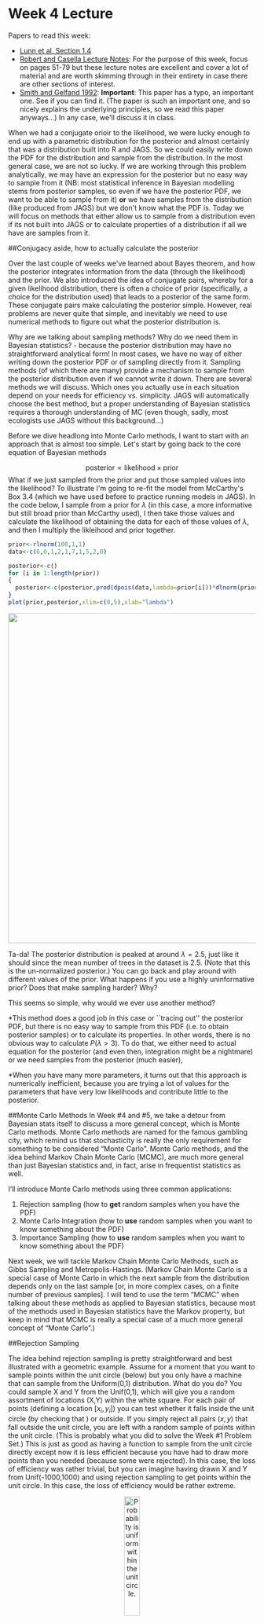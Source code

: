 Week 4 Lecture
========================================================

Papers to read this week:

* [Lunn et al. Section 1.4](https://github.com/hlynch/Bayesian2020/tree/master/_data/Lunn1.4.pdf)
* [Robert and Casella Lecture Notes](https://github.com/hlynch/Bayesian2020/tree/master/_data/MCMC-UseR.pdf): For the purpose of this week, focus on pages 51-79 but these lecture notes are excellent and cover a lot of material and are worth skimming through in their entirety in case there are other sections of interest.
* [Smith and Gelfand 1992](https://github.com/hlynch/Bayesian2020/tree/master/_data/SmithGelfand1992.pdf): **Important**: This paper has a typo, an important one. See if you can find it. (The paper is such an important one, and so nicely explains the underlying principles, so we read this paper anyways...) In any case, we'll discuss it in class.

When we had a conjugate orioir to the likelihood, we were lucky enough to end up with a parametric distribution for the posterior and almost certainly that was a distribution built into R and JAGS. So we could easily write down the PDF for the distribution and sample from the distribution. In the most general case, we are not so lucky. If we are working through this problem analytically, we may have an expression for the posterior but no easy way to sample from it (NB: most statistical inference in Bayesian modelling stems from posterior samples, so even if we have the posterior PDF, we want to be able to sample from it) **or** we have samples from the distribution (like produced from JAGS) but we don't know what the PDF is. Today we will focus on methods that either allow us to sample from a distribution even if its not built into JAGS or to calculate properties of a distribution if all we have are samples from it. 


##Conjugacy aside, how to actually calculate the posterior

Over the last couple of weeks we've learned about Bayes theorem, and how the posterior integrates information from the data (through the likelihood) and the prior. We also introduced the idea of conjugate pairs, whereby for a given likelihood distribution, there is often a choice of prior (specifically, a choice for the distribution used) that leads to a posterior of the same form. These conjugate pairs make calculating the posterior simple. However, real problems are never quite that simple, and inevitably we need to use numerical methods to figure out what the posterior distribution is.

Why are we talking about sampling methods? Why do we need them in Bayesian statistics? - because the posterior distribution may have no straightforward analytical form! In most cases, we have no way of either writing down the posterior PDF or of sampling directly from it. Sampling methods (of which there are many) provide a mechanism to sample from the posterior distribution even if we cannot write it down. There are several methods we will discuss. Which ones you actually use in each situation depend on your needs for efficiency vs. simplicity. JAGS will automatically choose the best method, but a proper understanding of Bayesian statistics requires a thorough understanding of MC (even though, sadly, most ecologists use JAGS without this background...)

Before we dive headlong into Monte Carlo methods, I want to start with an approach that is almost too simple.  Let's start by going back to the core equation of Bayesian methods

$$
\mbox{posterior} \propto \mbox{likelihood} \times \mbox{prior}
$$
What if we just sampled from the prior and put those sampled values into the likelihood? To illustrate I'm going to re-fit the model from McCarthy's Box 3.4 (which we have used before to practice running models in JAGS). In the code below, I sample from a prior for $\lambda$ (in this case, a more informative but still broad prior than McCarthy used), I then take those values and calculate the likelihood of obtaining the data for each of those values of $\lambda$, and then I multiply the likleihood and prior together. 


```r
prior<-rlnorm(100,1,1)
data<-c(6,0,1,2,1,7,1,5,2,0)

posterior<-c()
for (i in 1:length(prior))
{
  posterior<-c(posterior,prod(dpois(data,lambda=prior[i]))*dlnorm(prior[i],1,1))
}
plot(prior,posterior,xlim=c(0,5),xlab="lambda")
```

<img src="Week-4-lecture_files/figure-html/unnamed-chunk-1-1.png" width="672" />

Ta-da! The posterior distribution is peaked at around $\lambda=2.5$, just like it should since the mean number of trees in the dataset is 2.5. (Note that this is the un-normalized posterior.) You can go back and play around with different values of the prior. What happens if you use a highly uninformative prior? Does that make sampling harder? Why?

This seems so simple, why would we ever use another method? 

*This method does a good job in this case or ``tracing out'' the posterior PDF, but there is no easy way to sample from this PDF (i.e. to obtain posterior samples) or to calculate its properties. In other words, there is no obvious way to calculate $P(\lambda > 3)$. To do that, we either need to actual equation for the posterior (and even then, integration might be a nightmare) or we need samples from the posterior (much easier),

*When you have many more parameters, it turns out that this approach is numerically inefficient, because you are trying a lot of values for the parameters that have very low likelihoods and contribute little to the posterior. 

##Monte Carlo Methods
In Week #4 and #5, we take a detour from Bayesian stats itself to discuss a more general concept, which is Monte Carlo methods. Monte Carlo methods are named for the famous gambling city, which remind us that stochasticity is really the only requirement for something to be considered “Monte Carlo”. Monte Carlo methods, and the idea behind Markov Chain Monte Carlo (MCMC), are much more general than just Bayesian statistics and, in fact, arise in frequentist statistics as well.

I’ll introduce Monte Carlo methods using three common applications:

1) Rejection sampling (how to **get** random samples when you have the PDF)
2) Monte Carlo Integration (how to **use** random samples when you want to know something about the PDF)
3) Importance Sampling (how to **use** random samples when you want to know something about the PDF)

Next week, we will tackle Markov Chain Monte Carlo Methods, such as Gibbs Sampling and Metropolis-Hastings. (Markov Chain Monte Carlo is a special case of Monte Carlo in which the next sample from the distribution depends only on the last sample [or, in more complex cases, on a finite number of previous samples]. I will tend to use the term “MCMC” when talking about these methods as applied to Bayesian statistics, because most of the methods used in Bayesian statistics have the Markov property, but keep in mind that MCMC is really a special case of a much more general concept of “Monte Carlo”.)

##Rejection Sampling

The idea behind rejection sampling is pretty straightforward and best illustrated with a geometric example. Assume for a moment that you want to sample points within the unit circle (below) but you only have a machine that can sample from the Uniform(0,1) distribution. What do you do? You could sample X and Y from the Unif(0,1), which will give you a random assortment of locations (X,Y) within the white square. For each pair of points (defining a location $[x_i, y_i]$) you can test whether it falls inside the unit circle (by checking that ) or outside. If you simply reject all pairs $(x,y)$ that fall outside the unit circle, you are left with a random sample of points within the unit circle. (This is probably what you did to solve the Week #1 Problem Set.) This is just as good as having a function to sample from the unit circle directly except now it is less efficient because you have had to draw more points than you needed (because some were rejected). In this case, the loss of efficiency was rather trivial, but you can imagine having drawn X and Y from Unif(-1000,1000) and using rejection sampling to get points within the unit circle. In this case, the loss of efficiency would be rather extreme. 

<div class="figure" style="text-align: center">
<img src="UniformCircle.png" alt="Probability is uniform within the unit circle." width="25%" />
<p class="caption">(\#fig:unnamed-chunk-2)Probability is uniform within the unit circle.</p>
</div>

Now that we have the basic picture, we can see how this might apply to a real problem. Rejection sampling is based on the idea that you may not be able to draw from the distribution you really want, but you can sample from a distribution that includes (in a statistical sense) the distribution you want and reject samples accordingly.

Assume $target(x)$ is the distribution you would like to draw from – we call this the “target distribution”. The basic idea is that you take a distribution $proposal(x)$ that you **can** sample from (we call this the “candidate" or "proposal" distribution because it generate candidates for the accept-reject part; sometimes this is also called the "proposal distribution" because it is the distribution used to propose samples that are either rejected or accepted), and you scale it by some number M so that you guarantee that $M*proposal(x)$ is always greater than or equal to $target(x)$. (NB: The more traditional letters for the target and candidate distributions are p() and q() but here I am using proposal() and target() to be consistent with the notes that follow. As might be understood by now, the actual letters used is irrelevant, but I'll try and keep everything consistent to minimize confusion.)

What is M? You want M to be only as large as it needs to be (Why?), so we calculate M as

$$
M = sup_{x}\left(\frac{target(x)}{proposal(x)}\right)
$$
or, to look at it another way

$$
1 = sup_{x}\left(\frac{target(x)}{M*proposal(x)}\right)
$$

In words, this simply says that the **largest** you would want $target(x)/M*proposal(x)$ to be is 1.

OK, so now let’s assume that you have figured out what $M$ needs to be. The pseudocode lays out the basic algorithm to draw N samples from the target distribution (NB: Here f(x)=proposal(x) and g(x)=target(x)):

<div class="figure" style="text-align: center">
<img src="RejectionFigure.png" alt="Pseudocode for the rejection sampling." width="50%" />
<p class="caption">(\#fig:unnamed-chunk-3)Pseudocode for the rejection sampling.</p>
</div>

Note that the draw from the uniform is just a mechanism for accepting values from the target distribution with probability $target(x)/M*proposal(x)$. If it makes more sense, you could use a draw from the Bernoulli instead, i.e.

$$
x^{(i)} \sim proposal(x) \\
\mbox{if rBinom} \left(1,\frac{target(x)}{M*proposal(x)}\right)
$$

The analogy I might use is that of carving out a sandcastle from a pile of sand. The first task is to pile up enough sand that the pile is higher than the tallest part of the castle, and then the second task is to carve away at the sand until you get the shape you want. Rejection sampling is just carving away at the big shapeless pile of sand to get the distribution you wanted in the first place.

To walk through a simple example, I've borrowed a nice example nearly verbatim from Jarad Neimi's [blog](https://www.jarad.me/teaching/2013/10/03/rejection-sampling) where we take the Beta distribution as the target we want to sample from (pretending, for a moment, that this is not in base R) and the Unif(0,1) as the candidate distribution we actually can sample from. So in this example, and using the notation above, g(x) is the Beta distribution and f(x) is the Uniform distribution.


```r
a = 5
b = 12
target = function(x) dbeta(x,a,b)
proposal = dunif
```

(Note the highly unorthodox use of the function dunif. I have left Jarad's code as is for illustration. Here he is simply taking the function dunif and creating a new function ''proposal'' that is the same function but now with a new name. He has done this to make it clear that the Uniform is being used as the proposal distribution.)

Now we will calculate M and the probability of acceptance.


```r
mode = (a-1)/(a+b-2)
M = target(mode)
1/M
```

```
## [1] 0.2745091
```

```r
n = 1000
points = runif(n)
uniforms = runif(n)
accept = uniforms < (target(points)/(M*proposal(points)))
```

The plot below has target (red) and proposal (green) density as well as the proposal density scaled by M (green, dashed) to show how it creates an envelope over the target. The points are accepted (blue circle) and rejected (red x) values on the x-axis with their associated uniform draws on the y-axis.


```r
curve(target, lwd=2)
curve(proposal, add=TRUE, col="seagreen", lwd=2)
curve(M*proposal(x), add=TRUE, col="seagreen", lty=2, lwd=2)
points(points, M*uniforms, pch=ifelse(accept,1,4), col=ifelse(accept,"blue","red"), lwd=2)
legend("topright", c("target","proposal","accepted","rejected"), 
       lwd=c(2,2,NA,NA), col=c("black","seagreen","blue","red"),
       pch=c(NA,NA,1,4), bg="white") 
```

<img src="Week-4-lecture_files/figure-html/unnamed-chunk-6-1.png" width="672" />

We will write some code in lab to actually practice doing this.

##Adaptive Rejection Sampling

I won’t say much about adaptive rejections sampling, except to say that it tunes the candidate distribution over time to increase the acceptance ratio and speed up the sampling.

##Monte Carlo Integration

The idea behind Monte Carlo integration is very simple. Let’s say you have a probability distribution f(x) and you want to know the E[X]. If you knew the pdf analytically, you could simply calculate the expectation as follows:

$$
E[X] = \int_{-\infty}^{\infty} xf(x)dx
$$
But what do you do if you don’t know the equation for $f(x)$ but you do have some way of sampling from $f(x)$? (in other words, some black box method for generating random draws ${x_{1},x_{2},x_{3},...,x_{N}}$, but no idea what’s in the black box...) In this case, you can estimate the expectation by

$$
E[X] \approx \frac{1}{N}\sum_{i=1}^{N}x_{i}
$$

Remember that the expected value E[X] is simply the value you would expect if you sampled from $f(x)$. The expected value is just the mean of all values from $f(x)$, in which case you can simply use the draws that you have in lieu of having the full pdf describing $f(x)$.

This can be extended for an arbitrarily complex function $g(x)$, so that

$$
E[g(X)] = \int_{-\infty}^{\infty}g(x)f(x)dx
$$
is approximated by

$$
E[g(X)] \approx \frac{1}{N}\sum_{i=1}^{N}g(x_{i})
$$
Notice that this is really no more complicated, its simply saying that you draw from $f(x)$, plug those values into $g()$ and then average all those values of $g(x)$!

How good is this estimate?

$$
SE_{E[g(x)]} = \sqrt{\frac{s^{2}_{g(x)}}{N}}
$$
where $s^{2}_{g(x)}$ is the sample variance of $g(X)$

$$
s^{2}_{g(x)} = \frac{1}{N-1}\sum^{N}_{1}(g(x_{t})-E[g(x)])^2
$$
(This is closely tied to some of the ideas we discussed in Biometry regarding bootstrap sampling. The basic idea is the same: Samples from $f(x)$ can be used in lieu of $f(x)$ for approximations of quantities involving $f(x)$. The quality of those approximations increases as the number of samples used increases.)

##Sometimes you just want the integral...

So far, we've been focused on using MC integration to calculate an expected value, but really it is a more general strategy for calculating an integral. Let's say we want to know the integral of some function over the interval $[a,b)$.

We can use the $Unif(a,b)$ distribution to help us, by using it for $f(x)$ in the equation above, i.e. as the distribution we can draw easily from. To see that, lets re-write the initial integral as

$$
\int^{b}_{a}g(x)\frac{(b-a)}{(b-a)}dx = (b-a)\int^{b}_{a}g(x)\frac{1}{(b-a)}dx = (b-a)\int^{b}_{a}g(x)f(x)dx
$$
The last version here looks like what we had up above. So we now draw from $f(x)=Unif(a,b)$ and plug those draws into our function $g(x)$

$$
(b-a)\left[\frac{1}{N}\sum^{N}_{i=1}g(x_{i})\right] = \sum^{N}_{i=1}g(x_{i}) \times \frac{(b-a)}{N}
$$
I've re-written this on the right hand side because it connects it to the geometric interpretation illustrated in the figure.

<div class="figure" style="text-align: center">
<img src="BayesianIntegration.png" alt="The left hand figure is just the Riemann sum version of integration. The right hand side is what we are essentially doing with Monte Carlo integration. Instead of drawing equal spaced boxes along the x-axis, we are sampling values along the x axes from a uniform distribution and then using those values to calculate the function $g(x)$. Figure adapted from Jarosz (2008)." width="100%" />
<p class="caption">(\#fig:unnamed-chunk-7)The left hand figure is just the Riemann sum version of integration. The right hand side is what we are essentially doing with Monte Carlo integration. Instead of drawing equal spaced boxes along the x-axis, we are sampling values along the x axes from a uniform distribution and then using those values to calculate the function $g(x)$. Figure adapted from Jarosz (2008).</p>
</div>

Note that the term Monte Carlo Integration is sometimes replaced by, or used synonymously with the phrase Monte Carlo simulation. Don’t let this confuse you. The idea behind both of these terms is simply that you can replace a probability distribution function (which may be a conditional probability distribution) with samples from that probability distribution function.

In one-dimension, this all seems rather too simple to be of any use, but in multi-dimensional problems, these methods are essential. The reason is that if you have $T$ multidimensional draws from $f(\vec{X})$ (where I am using vector notation explicitly to denote the fact that each draw contains $>1$ element), then you can make inference about any particular component by using the draws for that component **completely ignoring the other components**. Why does this work? Because the draws from the multidimensional distribution “average out” (heuristically speaking) the other components which might be related. In other words, to the extent that the pdf involves correlations among components, **the draws from the multidimensional distribution reflect those underlying correlations already**, and you can use the marginal distributions directly without concern for the multidimensionality of it. (Why this is so exciting will become clearer as we get into more detailed Bayesian examples...)

We will play around this this in lab as well.

##Importance Sampling

Importance sampling is similar to MC integration, and uses a bit of a trick to get from a distribution you can’t easily sample from, to one you can.

Let’s say that $g(x)$ above is a distribution that you cannot easily sample from. You can get around this problem by finding a similar distribution that you can sample from, using

$$
g(x) = f(x)\frac{g(x)}{f(x)}
$$
What have we gained? Well, what we can do is sample from $f(x)$ and weight these draws by the ratio $\frac{g(x)}{f(x)}$.

Now we can get E[X] (or, similarly, the E[g(x)]), by drawing from $f(x)$ to get a chain of values $x_{i}$ and calculating

$$
\frac{1}{n}\sum^{n}_{i=1}x_{i}\frac{g(x_{i})}{f(x_{i})}
$$
How useful is this method? The challenge here is in finding a good distribution $f(x)$ that has sufficient probability over the range that is important for g(x), but you don’t want something so “flat” that you end up sampling a lot of x values that don’t really contribute to the expected value of interest.

##Sampling Importance Resampling

Notice that in the above discussion of Importance Sampling, I only showed you how to use the Importance Ratios to calculate expectations, but we didn’t actually discuss how to use this method to get samples from the distribution itself. This procedure is called Sampling Importance Resampling, and we will go over it and the discussion by Smith and Gelfand (1992) in lab.
